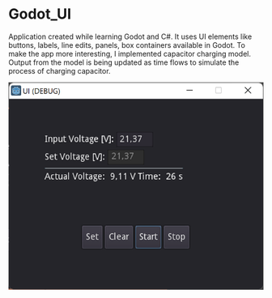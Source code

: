 # Godot_UI
Application created while learning Godot and C#.
It uses UI elements like buttons, labels, line edits, panels, box containers available in Godot.
To make the app more interesting, I implemented capacitor charging model. 
Output from the model is being updated as time flows to simulate the process of charging capacitor.

![alt text](https://github.com/orszoooo/Godot_UI/blob/master/ui.png?raw=true)
